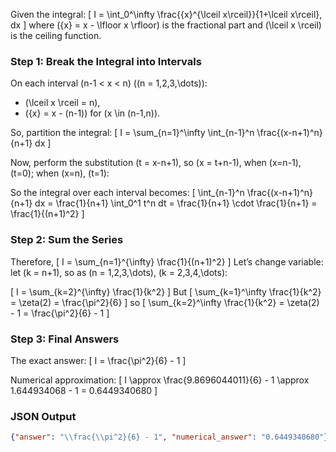 Given the integral:
\[
I = \int_0^\infty \frac{\{x\}^{\lceil x\rceil}}{1+\lceil x\rceil}\, dx
\]
where \(\{x\} = x - \lfloor x \rfloor\) is the fractional part and \(\lceil x \rceil\) is the ceiling function.

### Step 1: Break the Integral into Intervals

On each interval \(n-1 < x < n\) (\(n = 1,2,3,\dots\)):
- \(\lceil x \rceil = n\),
- \(\{x\} = x - (n-1)\) for \(x \in (n-1,n)\).

So, partition the integral:
\[
I = \sum_{n=1}^\infty \int_{n-1}^n \frac{(x-n+1)^n}{n+1} dx
\]

Now, perform the substitution \(t = x-n+1\), so \(x = t+n-1\), when \(x=n-1\), \(t=0\); when \(x=n\), \(t=1\):

So the integral over each interval becomes:
\[
\int_{n-1}^n \frac{(x-n+1)^n}{n+1} dx = \frac{1}{n+1} \int_0^1 t^n dt = \frac{1}{n+1} \cdot \frac{1}{n+1} = \frac{1}{(n+1)^2}
\]

### Step 2: Sum the Series

Therefore,
\[
I = \sum_{n=1}^{\infty} \frac{1}{(n+1)^2}
\]
Let’s change variable: let \(k = n+1\), so as \(n = 1,2,3,\dots\), \(k = 2,3,4,\dots\):

\[
I = \sum_{k=2}^{\infty} \frac{1}{k^2}
\]
But
\[
\sum_{k=1}^\infty \frac{1}{k^2} = \zeta(2) = \frac{\pi^2}{6}
\]
so
\[
\sum_{k=2}^\infty \frac{1}{k^2} = \zeta(2) - 1 = \frac{\pi^2}{6} - 1
\]

### Step 3: Final Answers

The exact answer:
\[
I = \frac{\pi^2}{6} - 1
\]

Numerical approximation:
\[
I \approx \frac{9.8696044011}{6} - 1 \approx 1.644934068 - 1 = 0.6449340680
\]

### JSON Output
```json
{"answer": "\\frac{\\pi^2}{6} - 1", "numerical_answer": "0.6449340680"}
```